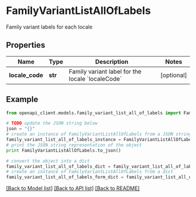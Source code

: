 # FamilyVariantListAllOfLabels

Family variant labels for each locale

## Properties
Name | Type | Description | Notes
------------ | ------------- | ------------- | -------------
**locale_code** | **str** | Family variant label for the locale &#x60;localeCode&#x60; | [optional] 

## Example

```python
from openapi_client.models.family_variant_list_all_of_labels import FamilyVariantListAllOfLabels

# TODO update the JSON string below
json = "{}"
# create an instance of FamilyVariantListAllOfLabels from a JSON string
family_variant_list_all_of_labels_instance = FamilyVariantListAllOfLabels.from_json(json)
# print the JSON string representation of the object
print FamilyVariantListAllOfLabels.to_json()

# convert the object into a dict
family_variant_list_all_of_labels_dict = family_variant_list_all_of_labels_instance.to_dict()
# create an instance of FamilyVariantListAllOfLabels from a dict
family_variant_list_all_of_labels_form_dict = family_variant_list_all_of_labels.from_dict(family_variant_list_all_of_labels_dict)
```
[[Back to Model list]](../README.md#documentation-for-models) [[Back to API list]](../README.md#documentation-for-api-endpoints) [[Back to README]](../README.md)


